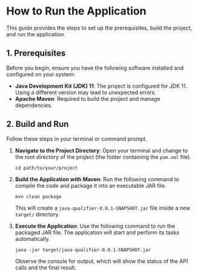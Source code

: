 # How to Run the Application

This guide provides the steps to set up the prerequisites, build the project, and run the application.

## 1. Prerequisites

Before you begin, ensure you have the following software installed and configured on your system:

*   **Java Development Kit (JDK) 11**: The project is configured for JDK 11. Using a different version may lead to unexpected errors.
*   **Apache Maven**: Required to build the project and manage dependencies.

## 2. Build and Run

Follow these steps in your terminal or command prompt.

1.  **Navigate to the Project Directory**:
    Open your terminal and change to the root directory of the project (the folder containing the `pom.xml` file).

    ```
    cd path/to/your/project
    ```

2.  **Build the Application with Maven**:
    Run the following command to compile the code and package it into an executable JAR file.

    ```
    mvn clean package
    ```
    This will create a `java-qualifier-0.0.1-SNAPSHOT.jar` file inside a new `target/` directory.

3.  **Execute the Application**:
    Use the following command to run the packaged JAR file. The application will start and perform its tasks automatically.

    ```
    java -jar target/java-qualifier-0.0.1-SNAPSHOT.jar
    ```
    Observe the console for output, which will show the status of the API calls and the final result.
